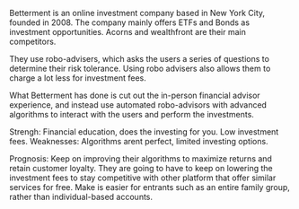 Betterment is an online investment company based in New York City, founded in 2008. The company mainly offers ETFs and Bonds as investment opportunities. Acorns and wealthfront are their main competitors.

They use robo-advisers, which asks the users a series of questions to determine their risk tolerance. Using robo advisers also allows them to charge a lot less for investment fees. 

What Betterment has done is cut out the in-person financial advisor experience, and instead use automated robo-advisors with advanced algorithms to interact with the users and perform the investments. 

Strengh: Financial education, does the investing for you. Low investment fees. 
Weaknesses: Algorithms arent perfect, limited investing options. 

Prognosis: Keep on improving their algorithms to maximize returns and retain customer loyalty. 
They are going to have to keep on lowering the investment fees to stay competitive with other platform that offer similar services for free. Make is easier for entrants such as an entire family group, rather than individual-based accounts.
